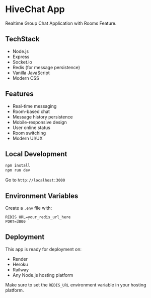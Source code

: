 # HiveChat App
Realtime Group Chat Application with Rooms Feature.

## TechStack
- Node.js
- Express
- Socket.io
- Redis (for message persistence)
- Vanilla JavaScript
- Modern CSS

## Features
- Real-time messaging
- Room-based chat
- Message history persistence
- Mobile-responsive design
- User online status
- Room switching
- Modern UI/UX

## Local Development
```bash
npm install
npm run dev
```
Go to `http://localhost:3000`

## Environment Variables
Create a `.env` file with:
```
REDIS_URL=your_redis_url_here
PORT=3000
```

## Deployment
This app is ready for deployment on:
- Render
- Heroku
- Railway
- Any Node.js hosting platform

Make sure to set the `REDIS_URL` environment variable in your hosting platform.
